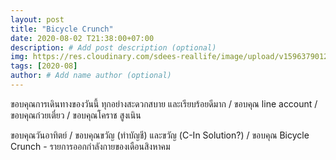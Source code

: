 ```yaml
---
layout: post
title: "Bicycle Crunch"
date: 2020-08-02 T21:38:00+07:00
description: # Add post description (optional)
img: https://res.cloudinary.com/sdees-reallife/image/upload/v1596379012/IMG_2768.jpg # Add image post (optional)
tags: [2020-08]
author: # Add name author (optional)
---
```

ขอบคุณการเดินทางของวันนี้ ทุกอย่างสะดวกสบาย และเรียบร้อยดีมาก / ขอบคุณ line account / ขอบคุณก๋วยเตี๋ยว / ขอบคุณโคราช สูงเนิน

<i class="fa fa-child" style="color:plum"></i>

ขอบคุณวันอาทิตย์ / ขอบคุณขวัญ (ทำบัญชี) และขวัญ (C-In Solution?) / ขอบคุณ Bicycle Crunch - รายการออกกำลังกายของเดือนสิงหาคม
